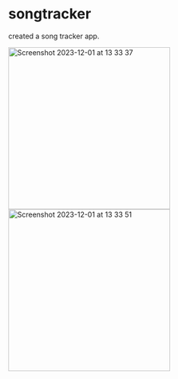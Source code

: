 # songtracker
created a song tracker app. 

<img width="324" alt="Screenshot 2023-12-01 at 13 33 37" src="https://github.com/nichonicoo/songtracker/assets/128897824/36137a74-08da-4f10-892c-a4f04f205dd0">


<img width="324" alt="Screenshot 2023-12-01 at 13 33 51" src="https://github.com/nichonicoo/songtracker/assets/128897824/e8ac17d9-0e1d-420b-8f15-1628ad449942">
